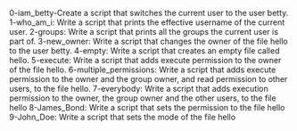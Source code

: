 0-iam_betty-Create a script that switches the current user to the user betty.
1-who_am_i: Write a script that prints the effective username of the current user.
2-groups: Write a script that prints all the groups the current user is part of.
3-new_owner: Write a script that changes the owner of the file hello to the user betty.
4-empty: Write a script that creates an empty file called hello.
5-execute: Write a script that adds execute permission to the owner of the file hello.
6-multiple_permissions: Write a script that adds execute permission to the owner and the group owner, and read permission to other users, to the file hello.
7-everybody: Write a script that adds execution permission to the owner, the group owner and the other users, to the file hello
8-James_Bond: Write a script that sets the permission to the file hello
9-John_Doe: Write a script that sets the mode of the file hello

